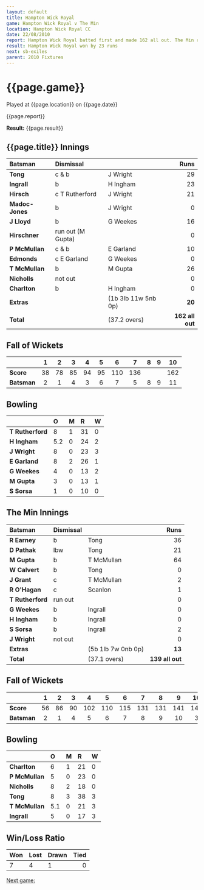 ```yaml
---
layout: default
title: Hampton Wick Royal
game: Hampton Wick Royal v The Min
location: Hampton Wick Royal CC
date: 22/08/2010
report: Hampton Wick Royal batted first and made 162 all out. The Min replied with 141 all out
result: Hampton Wick Royal won by 23 runs
next: sb-exiles
parent: 2010 Fixtures
---
```


# {{page.game}}

Played at {{page.location}} on {{page.date}}

{{page.report}}

**Result:** {{page.result}}

## {{page.title}} Innings

| Batsman | Dismissal |  | Runs |
|:---|:---|---|---:|
| **Tong** | c & b | J Wright | 29 |
| **Ingrall** | b | H Ingham | 23 |
| **Hirsch** | c T Rutherford | J Wright | 21 |
| **Madoc-Jones** | b | J Wright | 0 |
| **J Lloyd** | b | G Weekes | 16 |
| **Hirschner** | run out (M Gupta) |  | 0 |
| **P McMullan** | c & b | E Garland | 10 |
| **Edmonds** | c  E Garland | G Weekes | 0 |
| **T McMullan** | b | M Gupta | 26 |
| **Nicholls** | not out |  | 0 |
| **Charlton** | b | H Ingham | 0 |
| **Extras** | | (1b 3lb 11w 5nb 0p) | **20** |
| **Total** | | (37.2 overs) | ****162 all out**** |

## Fall of Wickets

| | 1 | 2 | 3 | 4 | 5 | 6 | 7 | 8 | 9 | 10 |
|---|:---:|:---:|:---:|:---:|:---:|:---:|:---:|:---:|:---:|:---:|
| **Score** | 38 | 78 | 85 | 94 | 95 | 110 | 136 |  |  | 162 |
| **Batsman** | 2 | 1 | 4 | 3 | 6 | 7 | 5 | 8 | 9 | 11 |

## Bowling

| | O | M | R | W |
|---|:---|:---|:---|:---|
| **T Rutherford** | 8 | 1 | 31 | 0 |
| **H Ingham** | 5.2 | 0 | 24 | 2 |
| **J Wright** | 8 | 0 | 23 | 3 |
| **E Garland** | 8 | 2 | 26 | 1 |
| **G Weekes** | 4 | 0 | 13 | 2 |
| **M Gupta** | 3 | 0 | 13 | 1 |
| **S Sorsa** | 1 | 0 | 10 | 0 |

## The Min Innings

| Batsman | Dismissal |  | Runs |
|:---|:---|---|---:|
| **R Earney** | b | Tong | 36 |
| **D Pathak** | lbw | Tong | 21 |
| **M Gupta** | b | T McMullan | 64 |
| **W Calvert** | b | Tong | 0 |
| **J Grant** | c | T McMullan | 2 |
| **R O'Hagan** | c | Scanlon | 1 |
| **T Rutherford** | run out |  | 0 |
| **G Weekes** | b | Ingrall | 0 |
| **H Ingham** | b | Ingrall | 0 |
| **S Sorsa** | b | Ingrall | 2 |
| **J Wright** | not out |  | 0  |
| **Extras** | | (5b 1lb 7w 0nb 0p) | **13** |
| **Total** | | (37.1 overs) | ****139 all out**** |

## Fall of Wickets

| | 1 | 2 | 3 | 4 | 5 | 6 | 7 | 8 | 9 | 10 |
|---|:---:|:---:|:---:|:---:|:---:|:---:|:---:|:---:|:---:|:---:|
| **Score** | 56 | 86 | 90 | 102 | 110 | 115 | 131 | 131 | 141 | 141 |
| **Batsman** | 2 | 1 | 4 | 5 | 6 | 7 | 8 | 9 | 10 | 3 |

## Bowling

| | O | M | R | W |
|---|:---|:---|:---|:---|
| **Charlton** | 6 | 1 | 21 | 0 |
| **P McMullan** | 5 | 0 | 23 | 0 |
| **Nicholls** | 8 | 2 | 18 | 0 |
| **Tong** | 8 | 3 | 38 | 3 |
| **T McMullan** | 5.1 | 0 | 21 | 3 |
| **Ingrall** | 5 | 0 | 17 | 3 |

## Win/Loss Ratio

| Won | Lost | Drawn | Tied |
|:---|:---|:---|---:|
| 7 | 4 | 1 | 0 |

[Next game:]({{page.next}})